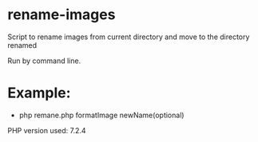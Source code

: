 # rename-images

Script to rename images from current directory and move to the directory renamed

Run by command line.

# Example:
  - php remane.php formatImage newName(optional)

PHP version used: 7.2.4
